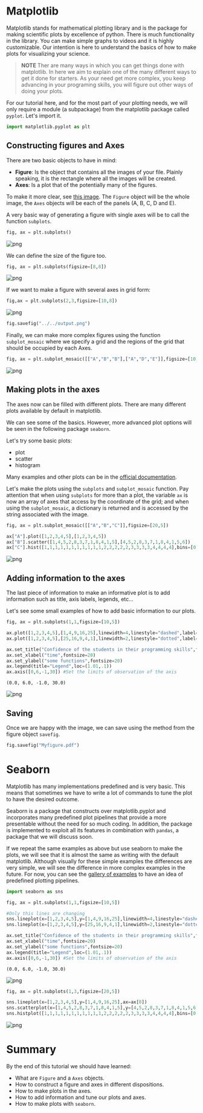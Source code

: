 # Matplotlib

Matplotlib stands for mathematical plotting library and is the package for making scientific plots by excellence of python. There is much functionality in the library. You can make simple graphs to videos and it is highly customizable. Our intention is here to understand the basics of how to make plots for visualizing your science.

> **NOTE** Ther are many ways in which you can get things done with matplotlib. In here we aim to explain one of the many different ways to get it done for starters. As your need get more complex, you keep advancing in your programing skills, you will figure out other ways of doing your plots.

For our tutorial here, and for the most part of your plotting needs, we will only require a module (a subpackage) from the matplotlib package called `pyplot`. Let's import it.


```python
import matplotlib.pyplot as plt
```

## Constructing figures and Axes

There are two basic objects to have in mind:

 - **Figure**: Is the object that contains all the images of your file. Plainly speaking, it is the rectangle where all the images will be created.
 - **Axes**: Is a plot that of the potentially many of the figures.

To make it more clear, see [this image](https://www.nature.com/articles/s41420-022-01237-5/figures/4). The `Figure` object will be the whole image, the `Axes` objects will be each of the panels (A, B, C, D and E).

A very basic way of generating a figure with single axes will be to call the function `subplots`.


```python
fig, ax = plt.subplots()
```


    
![png](assets/output_3_0.png)
    


We can define the size of the figure too.


```python
fig, ax = plt.subplots(figsize=[8,8])
```


    
![png](assets/output_5_0.png)
    


If we want to make a figure with several axes in grid form:


```python
fig,ax = plt.subplots(2,3,figsize=[10,8])
```


    
![png](assets/output_7_0.png)
    



```python
fig.savefig("../../output.png")
```

Finally, we can make more complex figures using the function `subplot_mosaic` where we specify a grid and the regions of the grid that should be occupied by each Axes.


```python
fig, ax = plt.subplot_mosaic([["A","B","B"],["A","D","E"]],figsize=[10,8])
```


    
![png](assets/output_10_0.png)
    


## Making plots in the axes

The axes now can be filled with different plots. There are many different plots available by default in matplotlib. 

We can see some of the basics. However, more advanced plot options will be seen in the following package `seaborn`.

Let's try some basic plots:
 - plot
 - scatter
 - histogram

Many examples and other plots can be in the [official documentation](https://matplotlib.org/stable/gallery/index.html).

Let's make the plots using the `subplots` and `subplot_mosaic` function. Pay attention that when using `subplots` for more than a plot, the variable `ax` is now an array of axes that access by the coordinate of the grid; and when using the `subplot_mosaic`, a dictionary is returned and is accessed by the string associated with the image.


```python
fig, ax = plt.subplot_mosaic([["A","B","C"]],figsize=[20,5])

ax["A"].plot([1,2,3,4,5],[1,2,3,4,5])
ax["B"].scatter([1,4,5,2,8,3,7,1,8,4,1,5],[4,5,2,8,3,7,1,8,4,1,5,6])
ax["C"].hist([1,1,1,1,1,1,1,1,1,1,1,2,2,2,2,2,3,3,3,3,4,4,4,4],bins=[0,1,2,3,4,5,6]); #bins specify the ends of the bins
```


    
![png](assets/output_12_0.png)
    


## Adding information to the axes

The last piece of information to make an informative plot is to add information such as title, axis labels, legends, etc...

Let's see some small examples of how to add basic information to our plots.


```python
fig, ax = plt.subplots(1,1,figsize=[10,5])

ax.plot([1,2,3,4,5],[1,4,9,16,25],linewidth=4,linestyle="dashed",label="Our understanding of Python")
ax.plot([1,2,3,4,5],[25,16,9,4,1],linewidth=2,linestyle="dotted",label="The fear of programming")

ax.set_title("Confidence of the students in their programming skills",fontsize=20)
ax.set_xlabel("time",fontsize=20)
ax.set_ylabel("some functions",fontsize=20)
ax.legend(title="Legend",loc=(1.01,.1))
ax.axis([0,6,-1,30]) #Set the limits of observation of the axis
```




    (0.0, 6.0, -1.0, 30.0)




    
![png](assets/output_14_1.png)
    


## Saving

Once we are happy with the image, we can save using the method from the figure object `savefig`.


```python
fig.savefig("Myfigure.pdf")
```

# Seaborn

Matplotlib has many implementations predefined and is very basic. This means that sometimes we have to write a lot of commands to tune the plot to have the desired outcome.

Seaborn is a package that constructs over matplotlib.pyplot and incorporates many predefined plot pipelines that provide a more presentable without the need for so much coding. In addition, the package is implemented to exploit all its features in combination with `pandas`, a package that we will discuss soon. 

If we repeat the same examples as above but use seaborn to make the plots, we will see that it is almost the same as writing with the default matplotlib. Although visually for these simple examples the differences are very simple, we will see the difference in more complex examples in the future. For now, you can see the [gallery of examples](https://seaborn.pydata.org/examples/index.html) to have an idea of predefined plotting pipelines.



```python
import seaborn as sns
```


```python
fig, ax = plt.subplots(1,1,figsize=[10,5])

#Only this lines are changing
sns.lineplot(x=[1,2,3,4,5],y=[1,4,9,16,25],linewidth=4,linestyle="dashed",label="Our understanding of Python", ax = ax)
sns.lineplot(x=[1,2,3,4,5],y=[25,16,9,4,1],linewidth=2,linestyle="dotted",label="The fear of programming", ax = ax)

ax.set_title("Confidence of the students in their programming skills",fontsize=20)
ax.set_xlabel("time",fontsize=20)
ax.set_ylabel("some functions",fontsize=20)
ax.legend(title="Legend",loc=(1.01,.1))
ax.axis([0,6,-1,30]) #Set the limits of observation of the axis
```




    (0.0, 6.0, -1.0, 30.0)




    
![png](assets/output_19_1.png)
    



```python
fig, ax = plt.subplots(1,3,figsize=[20,5])

sns.lineplot(x=[1,2,3,4,5],y=[1,4,9,16,25],ax=ax[0])
sns.scatterplot(x=[1,4,5,2,8,3,7,1,8,4,1,5],y=[4,5,2,8,3,7,1,8,4,1,5,6],ax=ax[1])
sns.histplot([1,1,1,1,1,1,1,1,1,1,1,2,2,2,2,2,3,3,3,3,4,4,4,4],bins=[0,1,2,3,4,5,6],ax=ax[2]); #bins specify the ends of the bins
```


    
![png](assets/output_20_0.png)
    


# Summary

By the end of this tutorial we should have learned:

 - What are `Figure` and a `Axes` objects.
 - How to construct a figure and axes in different dispositions.
 - How to make plots in the axes.
 - How to add information and tune our plots and axes.
 - How to make plots with `seaborn`.


